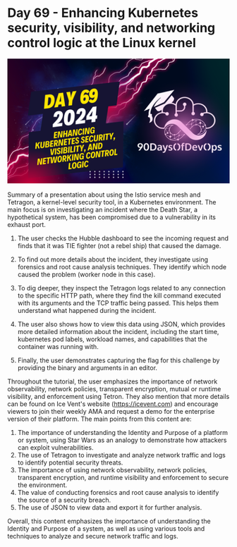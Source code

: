 # Day 69 - Enhancing Kubernetes security, visibility, and networking control logic at the Linux kernel
[![Watch the video](thumbnails/day69.png)](https://www.youtube.com/watch?v=mEc0WoPoHdU)

Summary of a presentation about using the Istio service mesh and Tetragon, a kernel-level security tool, in a Kubernetes environment. The main focus is on investigating an incident where the Death Star, a hypothetical system, has been compromised due to a vulnerability in its exhaust port.

1. The user checks the Hubble dashboard to see the incoming request and finds that it was TIE fighter (not a rebel ship) that caused the damage.

2. To find out more details about the incident, they investigate using forensics and root cause analysis techniques. They identify which node caused the problem (worker node in this case).

3. To dig deeper, they inspect the Tetragon logs related to any connection to the specific HTTP path, where they find the kill command executed with its arguments and the TCP traffic being passed. This helps them understand what happened during the incident.

4. The user also shows how to view this data using JSON, which provides more detailed information about the incident, including the start time, kubernetes pod labels, workload names, and capabilities that the container was running with.

5. Finally, the user demonstrates capturing the flag for this challenge by providing the binary and arguments in an editor.

Throughout the tutorial, the user emphasizes the importance of network observability, network policies, transparent encryption, mutual or runtime visibility, and enforcement using Tetron. They also mention that more details can be found on Ice Vent's website (https://icevent.com) and encourage viewers to join their weekly AMA and request a demo for the enterprise version of their platform.
The main points from this content are:

1. The importance of understanding the Identity and Purpose of a platform or system, using Star Wars as an analogy to demonstrate how attackers can exploit vulnerabilities.
2. The use of Tetragon to investigate and analyze network traffic and logs to identify potential security threats.
3. The importance of using network observability, network policies, transparent encryption, and runtime visibility and enforcement to secure the environment.
4. The value of conducting forensics and root cause analysis to identify the source of a security breach.
5. The use of JSON to view data and export it for further analysis.

Overall, this content emphasizes the importance of understanding the Identity and Purpose of a system, as well as using various tools and techniques to analyze and secure network traffic and logs.
